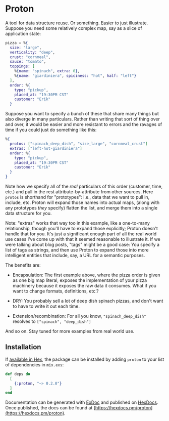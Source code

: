 # Proton

A tool for data structure reuse. Or something. Easier to just illustrate.
Suppose you need some relatively complex map, say as a slice of application
state:

```elixir
pizza = %{
  size: "large",
  verticality: "deep",
  crust: "cornmeal",
  sauce: "tomato",
  toppings: [
    %{name: "spinach", extra: 0},
    %{name: "giardiniera", spiciness: "hot", half: "left"}
  ],
  order: %{
    type: "pickup",
    placed_at: "19:30PM CST"
    customer: "Erik"
  }
```

Suppose you want to specify a bunch of these that share many things
but also diverge in many particulars. Rather than writing that sort
of thing over and over, it would be easier and more resistant to 
errors and the ravages of time if you could just do something like this:

```elixir
%{
  protos: ["spinach_deep_dish", "size_large", "cornmeal_crust"]
  extras: ["left-hot-giardiniera"]
  order: %{
    type: "pickup",
    placed_at: "19:30PM CST"
    customer: "Erik"
  }
}
```

Note how we specify all of the _real_ particulars of this order
(customer, time, etc.) and pull in the rest attribute-by-attribute
from other sources.  Here `protos` is shorthand for "prototypes":
i.e., data that we want to pull in, include, etc. Proton will expand
those names into actual maps, (along with any prototypes _they_
specify) flatten the list, and merge them into a single data structure
for you.

Note: "extras" works that way too in this example, like a one-to-many
relationship, though you'll have to expand those explicitly; Proton
doesn't handle that for you. It's just a significant enough part
of all the real world use cases I've come up with that it seemed
reasonable to illustrate it. If we were talking about blog posts,
"tags" might be a good case: You specify a list of tags as strings,
and then use Proton to expand those into more intelligent entities
that include, say, a URL for a semantic purposes.






The benefits
are:

- Encapsulation: The first example above, where the pizza order is
given as one big map literal, exposes the implementation of your
pizza machinery because it exposes the raw data it consumes. What if
you want to change formats, definitions, etc.?

- DRY: You probably sell a lot of deep dish spinach pizzas, and 
don't want to have to write it out each time.

- Extension/recombination: For all you know, `"spinach_deep_dish"` 
resolves to `["spinach", "deep_dish"]`
    
And so on. Stay tuned for more examples from real world use.

## Installation

If [available in Hex](https://hex.pm/docs/publish), the package can be installed
by adding `proton` to your list of dependencies in `mix.exs`:

```elixir
def deps do
  [
    {:proton, "~> 0.2.0"}
  ]
end
```

Documentation can be generated with [ExDoc](https://github.com/elixir-lang/ex_doc)
and published on [HexDocs](https://hexdocs.pm). Once published, the docs can
be found at [https://hexdocs.pm/proton](https://hexdocs.pm/proton).

